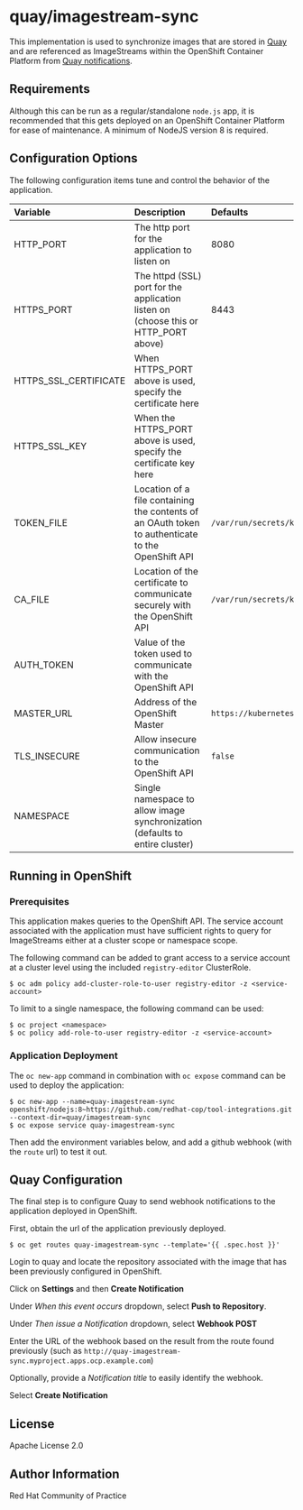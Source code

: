 # quay/imagestream-sync

This implementation is used to synchronize images that are stored in [Quay](https://coreos.com/quay-enterprise/) and are referenced as ImageStreams within the OpenShift Container Platform from [Quay notifications](https://docs.quay.io/guides/notifications.html).


## Requirements

Although this can be run as a regular/standalone `node.js` app, it is recommended that this gets deployed on an OpenShift Container Platform for ease of maintenance. A minimum of NodeJS version 8 is required.

## Configuration Options

The following configuration items tune and control the behavior of the application.

| Variable | Description | Defaults |
|:---------|:------------|:---------|
| HTTP_PORT | The http port for the application to listen on | 8080 |
| HTTPS_PORT | The httpd (SSL) port for the application listen on (choose this or HTTP_PORT above) | 8443 |
| HTTPS_SSL_CERTIFICATE | When HTTPS_PORT above is used, specify the certificate here | |
| HTTPS_SSL_KEY | When the HTTPS_PORT above is used, specify the certificate key here | |
| TOKEN_FILE | Location of a file containing the contents of an OAuth token to authenticate to the OpenShift API | `/var/run/secrets/kubernetes.io/serviceaccount/token` |
| CA_FILE | Location of the certificate to communicate securely with the OpenShift API | `/var/run/secrets/kubernetes.io/serviceaccount/ca.crt` |
| AUTH_TOKEN | Value of the token used to communicate with the OpenShift API | |
| MASTER_URL | Address of the OpenShift Master  | `https://kubernetes.default.svc:443` |
| TLS_INSECURE | Allow insecure communication to the OpenShift API  | `false` |
| NAMESPACE | Single namespace to allow image synchronization (defaults to entire cluster)  | |

## Running in OpenShift

### Prerequisites

This application makes queries to the OpenShift API. The service account associated with the application must have sufficient rights to query for ImageStreams either at a cluster scope or namespace scope.

The following command can be added to grant access to a service account at a cluster level using the included `registry-editor` ClusterRole.

```
$ oc adm policy add-cluster-role-to-user registry-editor -z <service-account>
```

To limit to a single namespace, the following command can be used:

```
$ oc project <namespace>
$ oc policy add-role-to-user registry-editor -z <service-account>
```

### Application Deployment

The `oc new-app` command in combination with `oc expose` command can be used to deploy the application:

```
$ oc new-app --name=quay-imagestream-sync openshift/nodejs:8~https://github.com/redhat-cop/tool-integrations.git --context-dir=quay/imagestream-sync
$ oc expose service quay-imagestream-sync
```

Then add the environment variables below, and add a github webhook (with the `route` url) to test it out.

## Quay Configuration

The final step is to configure Quay to send webhook notifications to the application deployed in OpenShift. 

First, obtain the url of the application previously deployed.

```
$ oc get routes quay-imagestream-sync --template='{{ .spec.host }}'
```

Login to quay and locate the repository associated with the image that has been previously configured in OpenShift. 

Click on **Settings** and then **Create Notification**

Under _When this event occurs_ dropdown, select **Push to Repository**.

Under _Then issue a Notification_ dropdown, select **Webhook POST**

Enter the URL of the webhook based on the result from the route found previously (such as `http://quay-imagestream-sync.myproject.apps.ocp.example.com`)

Optionally, provide a _Notification title_ to easily identify the webhook.

Select **Create Notification**


License
-------

Apache License 2.0


Author Information
------------------

Red Hat Community of Practice
